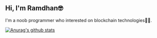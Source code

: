 ## Hi, I'm Ramdhan🤓

I'm a noob programmer who interested on blockchain technologies🧑‍💻.

[![Anurag's github stats](https://github-readme-stats.vercel.app/api?username=noobiescoder&theme=blue-green)](https://github.com/noobiescoder)
